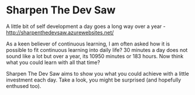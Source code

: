 # Sharpen The Dev Saw
A little bit of self development a day goes a long way over a year - http://sharpenthedevsaw.azurewebsites.net/

As a keen believer of continuous learning, I am often asked how it is possible to fit continuous learning into daily life? 30 minutes a day does not sound like a lot but over a year, its 10950 minutes or 183 hours. Now think what you could learn with all that time? 

Sharpen The Dev Saw aims to show you what you could achieve with a little investment each day. Take a look, you might be surprised (and hopefully enthused too).
